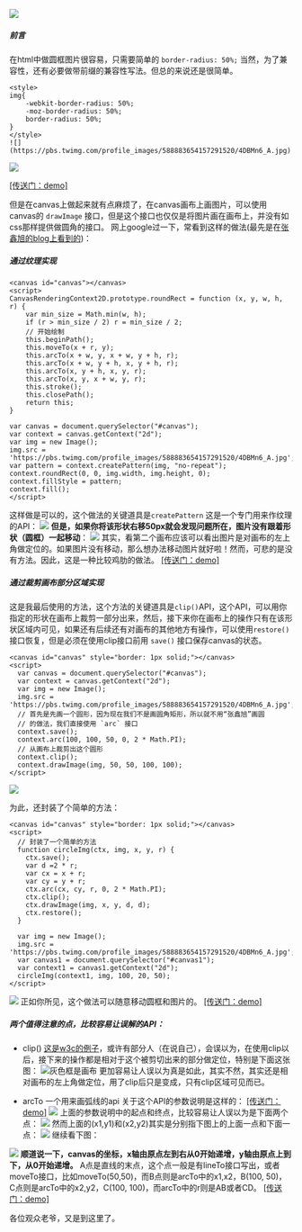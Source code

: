 ![](http://upload-images.jianshu.io/upload_images/2838289-f09d7bc9a0471f00.png?imageMogr2/auto-orient/strip%7CimageView2/2/w/1240)

##### 前言
在html中做圆框图片很容易，只需要简单的 `border-radius: 50%;` 当然，为了兼容性，还有必要做带前缀的兼容性写法。但总的来说还是很简单。
```
<style>
img{
	-webkit-border-radius: 50%;
	-moz-border-radius: 50%;
	border-radius: 50%;
}
</style>
![](https://pbs.twimg.com/profile_images/588883654157291520/4DBMn6_A.jpg)
```

![](http://upload-images.jianshu.io/upload_images/2838289-bd35ee9e30c8de53.png?imageMogr2/auto-orient/strip%7CimageView2/2/w/1240)

[[传送门：demo]](https://jsfiddle.net/issaxite/3gLaoLjy/)

但是在canvas上做起来就有点麻烦了，在canvas画布上画图片，可以使用canvas的 `drawImage` 接口，但是这个接口也仅仅是将图片画在画布上，并没有如css那样提供做圆角的接口。
网上google过一下，常看到这样的做法(最先是在[张鑫旭的blog上看到的](http://www.zhangxinxu.com/study/201406/image-border-radius-canvas.html))：

##### 通过纹理实现
```
<canvas id="canvas"></canvas>
<script>
CanvasRenderingContext2D.prototype.roundRect = function (x, y, w, h, r) {
    var min_size = Math.min(w, h);
    if (r > min_size / 2) r = min_size / 2;
    // 开始绘制
    this.beginPath();
    this.moveTo(x + r, y);
    this.arcTo(x + w, y, x + w, y + h, r);
    this.arcTo(x + w, y + h, x, y + h, r);
    this.arcTo(x, y + h, x, y, r);
    this.arcTo(x, y, x + w, y, r);
    this.stroke();
    this.closePath();
    return this;
}

var canvas = document.querySelector("#canvas");
var context = canvas.getContext("2d");
var img = new Image();
img.src = 'https://pbs.twimg.com/profile_images/588883654157291520/4DBMn6_A.jpg';
var pattern = context.createPattern(img, "no-repeat");
context.roundRect(0, 0, img.width, img.height, 0);
context.fillStyle = pattern;
context.fill(); 
</script>
```
这样做是可以的，这个做法的关键道具是`createPattern` 这是一个专门用来作纹理的API：
![](http://upload-images.jianshu.io/upload_images/2838289-2ec590dc132f3067.png?imageMogr2/auto-orient/strip%7CimageView2/2/w/1240)
**但是，如果你将该形状右移50px就会发现问题所在，图片没有跟着形状（圆框）一起移动**：
![](http://upload-images.jianshu.io/upload_images/2838289-9343063b631f3456.png?imageMogr2/auto-orient/strip%7CimageView2/2/w/1240)
其实，看第二个画布应该可以看出图片是对画布的左上角做定位的。如果图片没有移动，那么想办法移动图片就好啦！然而，可悲的是没有方法。因此，这是一种比较鸡肋的做法。
[[传送门：demo]](https://jsfiddle.net/issaxite/3gLaoLjy/1/)

##### 通过裁剪画布部分区域实现
这是我最后使用的方法，这个方法的关键道具是`clip()`API，这个API，可以用你指定的形状在画布上裁剪一部分出来，然后，接下来你在画布上的操作只有在该形状区域内可见，如果还有后续还有对画布的其他地方有操作，可以使用`restore()`接口恢复，但是必须在使用clip接口前用 `save()` 接口保存canvas的状态。
```
<canvas id="canvas" style="border: 1px solid;"></canvas>
<script>
  var canvas = document.querySelector("#canvas");
  var context = canvas.getContext("2d");
  var img = new Image();
  img.src = 'https://pbs.twimg.com/profile_images/588883654157291520/4DBMn6_A.jpg';
  // 首先是先画一个圆形，因为现在我们不是画圆角矩形，所以就不用“张鑫旭”画圆
  // 的做法，我们直接使用 `arc` 接口
  context.save();
  context.arc(100, 100, 50, 0, 2 * Math.PI);
  // 从画布上裁剪出这个圆形
  context.clip();
  context.drawImage(img, 50, 50, 100, 100);
</script>
```
![](http://upload-images.jianshu.io/upload_images/2838289-6ae38ef8653024d8.png?imageMogr2/auto-orient/strip%7CimageView2/2/w/1240)

为此，还封装了个简单的方法：
```
<canvas id="canvas" style="border: 1px solid;"></canvas>
<script>
  // 封装了一个简单的方法
  function circleImg(ctx, img, x, y, r) {
    ctx.save();
    var d =2 * r;
    var cx = x + r;
    var cy = y + r;
    ctx.arc(cx, cy, r, 0, 2 * Math.PI);
    ctx.clip();
    ctx.drawImage(img, x, y, d, d);
    ctx.restore();
  }

  var img = new Image();
  img.src = 'https://pbs.twimg.com/profile_images/588883654157291520/4DBMn6_A.jpg';
  var canvas1 = document.querySelector("#canvas1");
  var context1 = canvas1.getContext("2d");
  circleImg(context1, img, 100, 20, 50);
</script>
```
![](http://upload-images.jianshu.io/upload_images/2838289-b8968aabf0bdc4cb.png?imageMogr2/auto-orient/strip%7CimageView2/2/w/1240)
正如你所见，这个做法可以随意移动圆框和图片的。
[[传送门：demo]](https://jsfiddle.net/issaxite/p56fkb9s/1/)

##### 两个值得注意的点，比较容易让误解的API：
- clip()
[这是w3c的例子](http://www.w3school.com.cn/tiy/t.asp?f=html5_canvas_clip)，或许有部分人（在说自己），会误以为，在使用clip以后，接下来的操作都是相对于这个被剪切出来的部分做定位，特别是下面这张图：
![灰色框是画布](http://upload-images.jianshu.io/upload_images/2838289-4cb61a8b9522b0ac.png?imageMogr2/auto-orient/strip%7CimageView2/2/w/1240)
更加容易让人误以为真是如此，其实不然，其实还是相对画布的左上角做定位，用了clip后只是变成，只有clip区域可见而已。

- arcTo 一个用来画弧线的api
关于这个API的参数说明是这样的：
[[传送门：demo]](http://www.w3school.com.cn/tags/canvas_arcto.asp)
![](http://upload-images.jianshu.io/upload_images/2838289-619ed2977b158f5b.png?imageMogr2/auto-orient/strip%7CimageView2/2/w/1240)
上面的参数说明中的起点和终点，比较容易让人误以为是下面两个点：
![](http://upload-images.jianshu.io/upload_images/2838289-37eba062c3666da0.png?imageMogr2/auto-orient/strip%7CimageView2/2/w/1240)
然而上面的(x1,y1)和(x2,y2)其实是分别指下图上的上面一点和下面一点：
![](http://upload-images.jianshu.io/upload_images/2838289-ba345b172e3ad4b8.png?imageMogr2/auto-orient/strip%7CimageView2/2/w/1240)
继续看下图：

![](http://upload-images.jianshu.io/upload_images/2838289-f38ace5dbf8d890b.png?imageMogr2/auto-orient/strip%7CimageView2/2/w/1240)
**顺道说一下，canvas的坐标，x轴由原点左到右从0开始递增，y轴由原点上到下，从0开始递增。**
A点是直线的末点，这个点一般是有lineTo接口写出，或者moveTo接口，比如moveTo(50,50)，而B点则是arcTo中的x1,x2，B(100, 50)， C点则是arcTo中的x2,y2，C(100, 100)，而arcTo中的r则是AB或者CD。
[[传送门：demo]](https://jsfiddle.net/issaxite/uqj700yo/)

各位观众老爷，又是到这里了。

